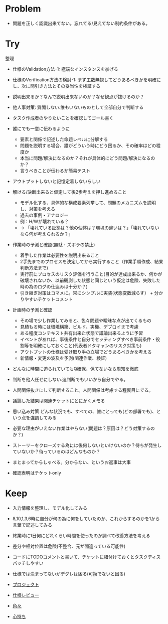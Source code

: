 Problem
===========


* 問題を正しく認識出来てない。忘れてる/見えてない制約条件がある。


Try
===================

整理

* 仕様のValidation方法-1: 極端なインスタンスを挙げる
* 仕様のVerification方法の検討-1: まず工数無視してどうあるべきかを明確にし、次に間引き方法とその妥当性を検証する
* 説明出来るか？なんで説明出来ないのか？なぜ観点が抜けるのか？

* 他人事対策: 質問しない.誰もいないものとして全部自分で判断する

* タスク作成者のやりたいことを確認してゴール書く

* 誰にでも一意に伝わるように
    * 要素と関係で記述した命題レベルに分解する
    * 問題を説明する場合、誰がどういう時にどう困るか、その確率はどの程度か
    * 本当に問題/解決になるのか？それが具体的にどう問題/解決になるのか？
    * 言うべきことが伝わるか簡易テスト

* アウトプットしないと記憶定着しないらしい

* 解ける/決断出来ると仮定して後2歩考えを押し進めること
    * モデル化する、具体的な構成要素列挙して、問題のメカニズムを説明し、対策を考える
    * 過去の事例・アナロジー
    * 例：H/Wが壊れている？
    * -> 「壊れている証拠は？他の個体は？環境の違いは？」「壊れていないなら何が考えられるか？」

* 作業時の予測と確認(無駄・ズボラの禁止)
    * 着手した作業は必要性を説明出来ること
    * 2手先までのプロセスを決定してから実行すること（作業手順作成、結果判断方法まで)
    * 実行前にプロセスのリスク評価を行うこと(目的が達成出来るか、何かが破壊されないか、以前観測した状態と同じという仮定は危険、失敗した時の為のログの仕込みは十分か？)
    * 引き継ぎ対策はコマメに。常にシンプルに実装(状態変数減らす） + 分かりやすいチケットコメント

* 計画時の予測と確認
    * その場で少し作業してみると、色々問題や曖昧な点が出てくるもの
    * 見積もる時には環境構築、ビルド、実機、デプロイまで考慮
    * ある程度コンテキスト共有出来た状態で議論出来るように予習
    * イベントがあれば、事後条件と自分でセッティングすべき事前条件・役割等を明確にしておくこと(代表者ドタキャンのリスク対策も)
    * アウトプットの仕様は受け取り手の立場でどうあるべきかを考える
    * 新情報・変更の波及を予測(関連作業、検証)

* どんなに時間に迫られていてもQ確保、保てないなら周知を徹底
* 判断を他人任せにしない.追判断でもいいから自分でやる。
* 人間関係抜きにして判断すること。人間関係は考慮する程裏目にでる。
* 議論した結果は関連チケットにとにかくメモる

* 思い込み対策 どんな状況でも、すべての、誰にとっても(どの部署でも)、という点を強調してみる

* 必要な理由がいえない作業はやらない(問題は？原因は？どう対策するのか？)

* ストーリーをクローズする為には後何しないといけないのか？待ちが発生していないか？待っているのはどんなものか？
* まとまってからしゃべる。分からない、というお返事は大事
* 確認表明はチケットonly



Keep
===================

* 入力情報を整理し、モデル化してみる
* 8,10,1,3,6時に自分が何の為に何をしていたのか、これからするのかを1から言葉で記述してみる
* 終業時に1日何にどれくらい時間を使ったのか調べて改善方法を考える
* 差分や相対位置は危険(不整合、元が間違っている可能性)
* コードにTODOコメントと書いて、チケットに紐付けておくとタスクディスパッチしやすい
* 仕様では決まってないがデグレは困る(可換でないと困る)


* [プロジェクト](config/project.md)
* [仕様レビュー](config/spec.md)
* [色々](config/etc.md)
* [心持ち](config/always.md)

